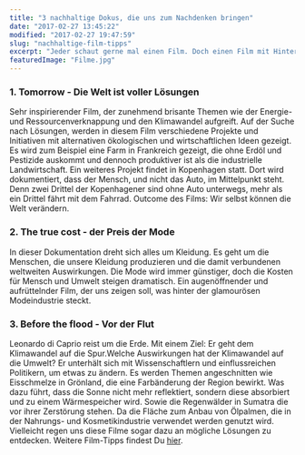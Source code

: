 ```yaml
---
title: "3 nachhaltige Dokus, die uns zum Nachdenken bringen"
date: "2017-02-27 13:45:22"
modified: "2017-02-27 19:47:59"
slug: "nachhaltige-film-tipps"
excerpt: "Jeder schaut gerne mal einen Film. Doch einen Film mit Hintergrund? \"Grüne Filme\" zu nachhaltigen Themen, verhelfen uns komplexe Umwelt-Themen besser verstehen zu können."
featuredImage: "Filme.jpg"
---
```


### **1\. Tomorrow - Die Welt ist voller Lösungen**

Sehr inspirierender Film, der zunehmend brisante Themen wie der Energie- und Ressourcenverknappung und den Klimawandel aufgreift. Auf der Suche nach Lösungen, werden in diesem Film verschiedene Projekte und Initiativen mit alternativen ökologischen und wirtschaftlichen Ideen gezeigt. Es wird zum Beispiel eine Farm in Frankreich gezeigt, die ohne Erdöl und Pestizide auskommt und dennoch produktiver ist als die industrielle Landwirtschaft. Ein weiteres Projekt findet in Kopenhagen statt. Dort wird dokumentiert, dass der Mensch, und nicht das Auto, im Mittelpunkt steht. Denn zwei Drittel der Kopenhagener sind ohne Auto unterwegs, mehr als ein Drittel fährt mit dem Fahrrad. Outcome des Films: Wir selbst können die Welt verändern.

### **2\. The true cost - der Preis der Mode**

In dieser Dokumentation dreht sich alles um Kleidung. Es geht um die Menschen, die unsere Kleidung produzieren und die damit verbundenen weltweiten Auswirkungen. Die Mode wird immer günstiger, doch die Kosten für Mensch und Umwelt steigen dramatisch. Ein augenöffnender und aufrüttelnder Film, der uns zeigen soll, was hinter der glamourösen Modeindustrie steckt.

### **3\. Before the flood - Vor der Flut**

Leonardo di Caprio reist um die Erde. Mit einem Ziel: Er geht dem Klimawandel auf die Spur.Welche Auswirkungen hat der Klimawandel auf die Umwelt? Er unterhält sich mit Wissenschaftlern und einflussreichen Politikern, um etwas zu ändern. Es werden Themen angeschnitten wie Eisschmelze in Grönland, die eine Farbänderung der Region bewirkt. Was dazu führt, dass die Sonne nicht mehr reflektiert, sondern diese absorbiert und zu einem Wärmespeicher wird. Sowie die Regenwälder in Sumatra die vor ihrer Zerstörung stehen. Da die Fläche zum Anbau von Ölpalmen, die in der Nahrungs- und Kosmetikindustrie verwendet werden genutzt wird. Vielleicht regen uns diese Filme sogar dazu an mögliche Lösungen zu entdecken. Weitere Film-Tipps findest Du [hier](https://www.veganblatt.com/filme-fuer-veganer).